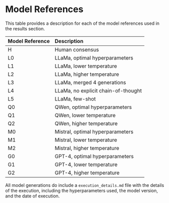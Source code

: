# Model References

This table provides a description for each of the model references used in the results section.

| Model Reference   | Description                             |
|:------------------|:----------------------------------------|
| H                 | Human consensus                         |
| L0                | LLaMa, optimal hyperparameters          |
| L1                | LLaMa, lower temperature                |
| L2                | LLaMa, higher temperature               |
| L3                | LLaMa, merged 4 generations             |
| L4                | LLaMa, no explicit chain-of-thought     |
| L5                | LLaMa, few-shot                         |
| Q0                | QWen, optimal hyperparameters           |
| Q1                | QWen, lower temperature                 |
| Q2                | QWen, higher temperature                |
| M0                | Mistral, optimal hyperparameters        |
| M1                | Mistral, lower temperature              |
| M2                | Mistral, higher temperature             |
| G0                | GPT-4, optimal hyperparameters          |
| G1                | GPT-4, lower temperature                |
| G2                | GPT-4, higher temperature               |

All model generations do include a `execution_details.md` file with the details of the execution, including the hyperparameters used, the model version, and the date of execution.
